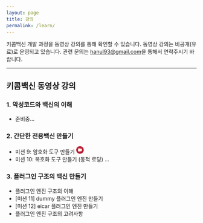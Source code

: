 ```yaml
---
layout: page
title: 강의
permalink: /learn/
---
```


키콤백신 개발 과정을 동영상 강의를 통해 확인할 수 있습니다. 동영상 강의는 비공개(유료)로 운영되고 있습니다.
관련 문의는 <a href="mailto:hanul93@gmail.com">hanul93@gmail.com</a>을 통해서 연락주시기 바랍니다.

***

## 키콤백신 동영상 강의

### 1. 악성코드와 백신의 이해

<ul>
    <li>준비중...
    </li>
</ul>
    
### 2. 간단한 전용백신 만들기

<ul>
    <li>미션 9: 암호화 도구 만들기  <img src="/images/video-icon-2.png" width=20 height=20>
    </li>
    <li>미션 10: 복호화 도구 만들기 (동적 로딩) ...
    </li>
</ul>

### 3. 플러그인 구조의 백신 만들기

* 플러그인 엔진 구조의 이해
* [미션 11] dummy 플러그인 엔진 만들기
* [미션 12] eicar 플러그인 엔진 만들기
* 플러그인 엔진 구조의 고려사항


